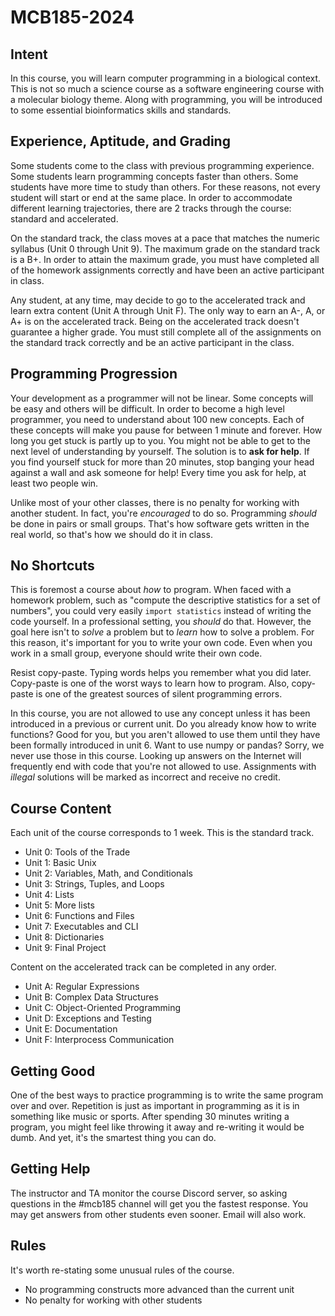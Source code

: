 MCB185-2024
===========

## Intent ##

In this course, you will learn computer programming in a biological context.
This is not so much a science course as a software engineering course with a
molecular biology theme. Along with programming, you will be introduced to some
essential bioinformatics skills and standards.

## Experience, Aptitude, and Grading ##

Some students come to the class with previous programming experience. Some
students learn programming concepts faster than others. Some students have more
time to study than others. For these reasons, not every student will start or
end at the same place. In order to accommodate different learning trajectories,
there are 2 tracks through the course: standard and accelerated.

On the standard track, the class moves at a pace that matches the numeric
syllabus (Unit 0 through Unit 9). The maximum grade on the standard track is a
B+. In order to attain the maximum grade, you must have completed all of the
homework assignments correctly and have been an active participant in class.

Any student, at any time, may decide to go to the accelerated track and learn
extra content (Unit A through Unit F). The only way to earn an A-, A, or A+ is
on the accelerated track. Being on the accelerated track doesn't guarantee a
higher grade. You must still complete all of the assignments on the standard
track correctly and be an active participant in the class.

## Programming Progression ##

Your development as a programmer will not be linear. Some concepts will be easy
and others will be difficult. In order to become a high level programmer, you
need to understand about 100 new concepts. Each of these concepts will make you
pause for between 1 minute and forever. How long you get stuck is partly up to
you. You might not be able to get to the next level of understanding by
yourself. The solution is to **ask for help**. If you find yourself stuck for
more than 20 minutes, stop banging your head against a wall and ask someone for
help! Every time you ask for help, at least two people win.

Unlike most of your other classes, there is no penalty for working with another
student. In fact, you're _encouraged_ to do so. Programming _should_ be done in
pairs or small groups. That's how software gets written in the real world, so
that's how we should do it in class.

## No Shortcuts ##

This is foremost a course about _how_ to program. When faced with a homework
problem, such as "compute the descriptive statistics for a set of numbers", you
could very easily `import statistics` instead of writing the code yourself. In
a professional setting, you _should_ do that. However, the goal here isn't to
_solve_ a problem but to _learn_ how to solve a problem. For this reason, it's
important for you to write your own code. Even when you work in a small group,
everyone should write their own code.

Resist copy-paste. Typing words helps you remember what you did later.
Copy-paste is one of the worst ways to learn how to program. Also, copy-paste
is one of the greatest sources of silent programming errors.

In this course, you are not allowed to use any concept unless it has been
introduced in a previous or current unit. Do you already know how to write
functions? Good for you, but you aren't allowed to use them until they have
been formally introduced in unit 6. Want to use numpy or pandas? Sorry, we
never use those in this course. Looking up answers on the Internet will
frequently end with code that you're not allowed to use. Assignments with
_illegal_ solutions will be marked as incorrect and receive no credit.

## Course Content ##

Each unit of the course corresponds to 1 week. This is the standard track.

+ Unit 0: Tools of the Trade
+ Unit 1: Basic Unix
+ Unit 2: Variables, Math, and Conditionals
+ Unit 3: Strings, Tuples, and Loops
+ Unit 4: Lists
+ Unit 5: More lists
+ Unit 6: Functions and Files
+ Unit 7: Executables and CLI
+ Unit 8: Dictionaries
+ Unit 9: Final Project

Content on the accelerated track can be completed in any order.

+ Unit A: Regular Expressions
+ Unit B: Complex Data Structures
+ Unit C: Object-Oriented Programming
+ Unit D: Exceptions and Testing
+ Unit E: Documentation
+ Unit F: Interprocess Communication

## Getting Good ##

One of the best ways to practice programming is to write the same program over
and over. Repetition is just as important in programming as it is in something
like music or sports. After spending 30 minutes writing a program, you might
feel like throwing it away and re-writing it would be dumb. And yet, it's the
smartest thing you can do.

## Getting Help ##

The instructor and TA monitor the course Discord server, so asking questions in
the #mcb185 channel will get you the fastest response. You may get answers from
other students even sooner. Email will also work.

## Rules ##

It's worth re-stating some unusual rules of the course.

+ No programming constructs more advanced than the current unit
+ No penalty for working with other students
